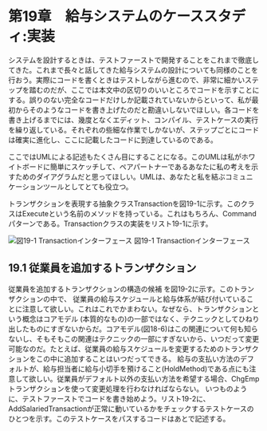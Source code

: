 # 第19章　給与システムのケーススタディ:実装

システムを設計するときは、テストファーストで開発することをこれまで徹底してきた。これまで長々と話してきた給与システムの設計についても同様のことを行おう。実際にコードを書くときはテストしながら進むので、非常に細かいステップを踏むのだが、ここでは本文中の区切りのいいところでコードを示すことにする。誤りのない完全なコードだけしか記載されていないからといって、私が最初からそのようなコードを書き上げたのだと勘違いしないでほしい。各コードを書き上げるまでには、幾度となくエディット、コンパイル、テストケースの実行を繰り返している。それぞれの些細な作業でしかないが、ステップごとにコードは確実に進化し、ここに記載したコードに到達しているのである。

ここではUMLによる記述もたくさん目にすることになる。このUMLは私がホワイトボードに簡単にスケッチして、ペアパートナーであるあなたに私の考えを示すためのダイアグラムだと思ってほしい。UMLは、あなたと私を結ぶコミュニケーションツールとしてとても役立つ。

トランザクションを表現する抽象クラスTransactionを図19-1に示す。このクラスはExecuteという名前のメソッドを持っている。これはもちろん、Commandパターンである。Transactionクラスの実装をリスト19-1に示す。

<image src="/image/図19-1 Transactionインターフェース.png" alt="図19-1 Transactionインターフェース">
図19-1 Transactionインターフェース

## 19.1 従業員を追加するトランザクション
従業員を追加するトランザクションの構造の候補 を図19-2に示す。このトランザクションの中で、 従業員の給与スケジュールと給与体系が結び付いていることに注意して欲しい。これはこれでかまわない。なぜなら、トランザクションという概念はコアモデル (本質的なもの)の一部ではなく、テクニックとしてひねり出したものにすぎないからだ。コアモデル(図18-6)はこの関連について何も知らないし、そもそもこの関連はテクニックの一部にすぎないから、いつだって変更可能なのだ。たとえば、従業員の給与スケジュールを変更するためのトランザクションをこの中に追加することはいつだってできる。
給与の支払い方法のデフォルトが、給与担当者に給与小切手を預けること(HoldMethod)である点にも注意して欲しい。従業員がデフォルト以外の支払い方法を希望する場合、ChgEmpトランザクションを使って変更処理を行わなければならない。
いつものように、テストファーストでコードを書き始めよう。リスト19-2に、AddSalariedTransactionが正常に動いているかをチェックするテストケースのひとつを示す。このテストケースをパスするコードはあとで記述する。